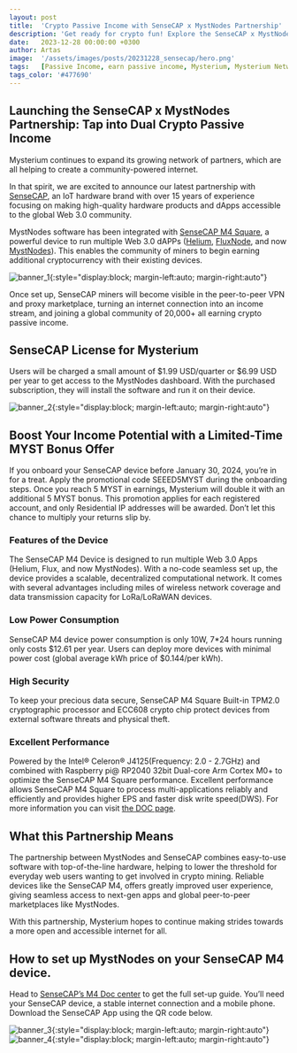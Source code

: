 ```yaml
---
layout: post
title:  'Crypto Passive Income with SenseCAP x MystNodes Partnership'
description: 'Get ready for crypto fun! Explore the SenseCAP x MystNodes partnership and double up on passive income with this exciting collaboration. Dive in now!'
date:   2023-12-28 00:00:00 +0300
author: Artas
image:  '/assets/images/posts/20231228_sensecap/hero.png'
tags:   [Passive Income, earn passive income, Mysterium, Mysterium Network, MystNodes, Node Runner]
tags_color: '#477690'
---
```


## Launching the SenseCAP x MystNodes Partnership: Tap into Dual Crypto Passive Income

Mysterium continues to expand its growing network of partners, which are all helping to create a community-powered internet.

In that spirit, we are excited to announce our latest partnership with [SenseCAP](https://www.sensecapmx.com/), an IoT hardware brand with over 15 years of experience focusing on making high-quality hardware products and dApps accessible to the global Web 3.0 community.

MystNodes software has been integrated with [SenseCAP M4 Square](https://www.seeedstudio.com/SenseCAP-M4-p-5556.html?utm_source=MYST), a powerful device to run multiple Web 3.0 dAPPs ([Helium](https://www.helium.com/), [FluxNode](https://runonflux.io/nodes), and now [MystNodes](http://mystnodes.com)). This enables the community of miners to begin earning additional cryptocurrency with their existing devices.

![banner_1]({{site.baseurl}}/assets/images/posts/20231228_sensecap/exhibit_a.png){:style="display:block; margin-left:auto; margin-right:auto"}

Once set up, SenseCAP miners will become visible in the peer-to-peer VPN and proxy marketplace, turning an internet connection into an income stream, and joining a global community of 20,000+ all earning crypto passive income.

## SenseCAP License for Mysterium

Users will be charged a small amount of $1.99 USD/quarter or $6.99 USD per year  to get access to the MystNodes dashboard. With the purchased subscription, they will install the software and run it on their device. 

![banner_2]({{site.baseurl}}/assets/images/posts/20231228_sensecap/exhibit_b.png){:style="display:block; margin-left:auto; margin-right:auto"}

## Boost Your Income Potential with a Limited-Time MYST Bonus Offer

If you onboard your SenseCAP device before January  30, 2024, you’re in for a treat. Apply the promotional code SEEED5MYST during the onboarding steps. Once you reach 5 MYST in earnings, Mysterium will double it with an additional 5 MYST bonus. This promotion applies for each registered account, and only Residential IP addresses will be awarded. Don’t let this chance to multiply your returns slip by. 

### Features of the Device

The SenseCAP M4 Device is designed to run multiple Web 3.0 Apps (Helium, Flux, and now MystNodes). With a no-code seamless set up, the device provides a scalable, decentralized computational network. It comes with several advantages including miles of wireless network coverage and data transmission capacity for LoRa/LoRaWAN devices.

### Low Power Consumption

SenseCAP M4 device power consumption is only 10W, 7*24 hours running only costs $12.61 per year. Users can deploy more devices with minimal power cost (global average kWh price of $0.144/per kWh).

### High Security

To keep your precious data secure, SenseCAP M4 Square Built-in TPM2.0 cryptographic processor and ECC608 crypto chip protect devices from external software threats and physical theft.

### Excellent Performance

Powered by the Intel® Celeron® J4125(Frequency: 2.0 - 2.7GHz) and combined with Raspberry pi@ RP2040 32bit Dual-core Arm Cortex M0+ to optimize the SenseCAP M4 Square performance.
Excellent performance allows SenseCAP M4 Square to process multi-applications reliably and efficiently and provides higher EPS and faster disk write speed(DWS). For more information you can visit [the DOC page](https://www.sensecapmx.com/docs/sensecap-m4-square/overview-2/).

## What this Partnership Means 

The partnership between MystNodes and SenseCAP combines easy-to-use software with top-of-the-line hardware, helping to lower the threshold for everyday web users wanting to get involved in crypto mining. Reliable devices like the SenseCAP M4, offers greatly improved user experience, giving seamless access to next-gen apps and global peer-to-peer marketplaces like MystNodes.

With this partnership, Mysterium hopes to continue making strides towards a more open and accessible internet for all.

## How to set up MystNodes on your SenseCAP M4 device.

Head to [SenseCAP’s M4 Doc center](https://www.sensecapmx.com/docs/sensecap-m4-square/quick-start-deploy-myterium-node-on-m4/) to get the full set-up guide. You’ll need your SenseCAP device, a stable internet connection and a mobile phone. Download the SenseCAP App using the QR code below.

![banner_3]({{site.baseurl}}/assets/images/posts/20231228_sensecap/exhibit_c.png){:style="display:block; margin-left:auto; margin-right:auto"}
![banner_4]({{site.baseurl}}/assets/images/posts/20231228_sensecap/exhibit_d.png){:style="display:block; margin-left:auto; margin-right:auto"}